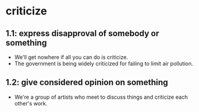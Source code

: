 # criticize
## 1.1: express disapproval of somebody or something

  *  We'll get nowhere if all you can do is criticize.
  *  The government is being widely criticized for failing to limit air pollution.

## 1.2: give considered opinion on something

  *  We're a group of artists who meet to discuss things and criticize each other's work.
